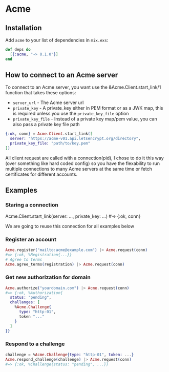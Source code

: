 # Acme

## Installation

Add `acme` to your list of dependencies in `mix.exs`:

```elixir
def deps do
  [{:acme, "~> 0.1.0"}]
end
```

## How to connect to an Acme server

To connect to an Acme server, you want use the &Acme.Client.start_link/1 function
that takes these options:

  * `server_url` - The Acme server url
  * `private_key` - A private_key either in PEM format or as a JWK map, this is
  required unless you use the `private_key_file` option
  * `private_key_file` - Instead of a private key map/pem value, you can also pass
  a private key file path

```elixir
{:ok, conn} = Acme.Client.start_link([
  server: "https://acme-v01.api.letsencrypt.org/directory",
  private_key_file: "path/to/key.pem"
])
```

All client request are called with a connection(pid), I chose to do it this
way (over something like hard coded config) so you have the flexability
to run multiple connections to many Acme servers at the same time or fetch
certificates for different accounts.

## Examples

### Staring a connection
Acme.Client.start_link(server: ..., private_key: ...)
#=> {:ok, conn}

We are going to reuse this connection for all examples below

### Register an account
```elixir
Acme.register("mailto:acme@example.com") |> Acme.request(conn)
#=> {:ok, %Registration{...}}
# Agree to terms
Acme.agree_terms(registration) |> Acme.request(conn)
```

### Get new authorization for domain
```elixir
Acme.authorize("yourdomain.com") |> Acme.request(conn)
#=> {:ok, %Authorization{
  status: "pending",
  challanges: [
    %Acme.Challenge{
      type: "http-01",
      token "..."
    }
  ]
}}
```

### Respond to a challenge
```elixir
challenge = %Acme.Challenge{type: "http-01", token: ...}
Acme.respond_challenge(challenge) |> Acme.request(conn)
#=> {:ok, %Challenge{status: "pending", ...}}
```